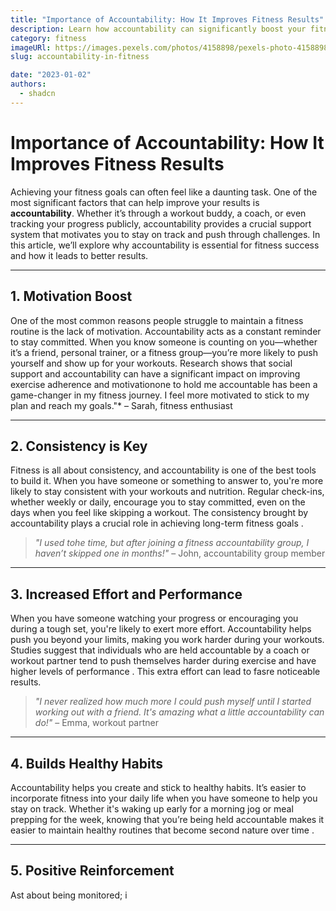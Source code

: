 ```yaml
---
title: "Importance of Accountability: How It Improves Fitness Results"
description: Learn how accountability can significantly boost your fitness progress by providing motivation, consistency, and support.
category: fitness
imageURl: https://images.pexels.com/photos/4158898/pexels-photo-4158898.jpeg?auto=compress&cs=tinysrgb&w=1260&h=750&dpr=1
slug: accountability-in-fitness

date: "2023-01-02"
authors:
  - shadcn
---
```


# Importance of Accountability: How It Improves Fitness Results

Achieving your fitness goals can often feel like a daunting task. One of the most significant factors that can help improve your results is **accountability**. Whether it’s through a workout buddy, a coach, or even tracking your progress publicly, accountability provides a crucial support system that motivates you to stay on track and push through challenges. In this article, we’ll explore why accountability is essential for fitness success and how it leads to better results.

---

## **1. Motivation Boost**

One of the most common reasons people struggle to maintain a fitness routine is the lack of motivation. Accountability acts as a constant reminder to stay committed. When you know someone is counting on you—whether it’s a friend, personal trainer, or a fitness group—you’re more likely to push yourself and show up for your workouts. Research shows that social support and accountability can have a significant impact on improving exercise adherence and motivationone to hold me accountable has been a game-changer in my fitness journey. I feel more motivated to stick to my plan and reach my goals."* – Sarah, fitness enthusiast

---

## **2. Consistency is Key**

Fitness is all about consistency, and accountability is one of the best tools to build it. When you have someone or something to answer to, you're more likely to stay consistent with your workouts and nutrition. Regular check-ins, whether weekly or daily, encourage you to stay committed, even on the days when you feel like skipping a workout. The consistency brought by accountability plays a crucial role in achieving long-term fitness goals  .

> *"I used tohe time, but after joining a fitness accountability group, I haven’t skipped one in months!"* – John, accountability group member

---

## **3. Increased Effort and Performance**

When you have someone watching your progress or encouraging you during a tough set, you're likely to exert more effort. Accountability helps push you beyond your limits, making you work harder during your workouts. Studies suggest that individuals who are held accountable by a coach or workout partner tend to push themselves harder during exercise and have higher levels of performance . This extra effort can lead to fasre noticeable results.

> *"I never realized how much more I could push myself until I started working out with a friend. It's amazing what a little accountability can do!"* – Emma, workout partner

---

## **4. Builds Healthy Habits**

Accountability helps you create and stick to healthy habits. It’s easier to incorporate fitness into your daily life when you have someone to help you stay on track. Whether it's waking up early for a morning jog or meal prepping for the week, knowing that you’re being held accountable makes it easier to maintain healthy routines that become second nature over time  .

---

## **5. Positive Reinforcement**

Ast about being monitored; i
